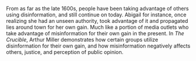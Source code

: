 From as far as the late 1600s, people have been taking advantage of others using disinformation, and still continue on today. Abigail for instance, once realizing she had an unseen authority, took advantage of it and propagated lies around town for her own gain. Much like a portion of media outlets who take advantage of misinformation for their own gain in the present. In *The Crucible*, Arthur Miller demonstrates how certain groups utilize disinformation for their own gain, and how misinformation negatively affects others, justice, and perception of public opinion.